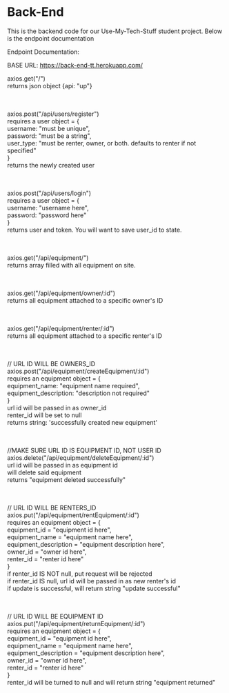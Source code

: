 # Back-End

This is the backend code for our Use-My-Tech-Stuff student project.  Below is the endpoint documentation



Endpoint Documentation:

BASE URL: https://back-end-tt.herokuapp.com/




axios.get("/") </br>
returns json object {api: "up"}</br>
</br>
</br>

axios.post("/api/users/register") </br>
requires a user object = { </br>
    username: "must be unique", </br>
    password: "must be a string", </br>
    user_type: "must be renter, owner, or both. defaults to renter if not specified" </br>
}</br>
returns the newly created user</br>
</br>
</br>

axios.post("/api/users/login")</br>
requires a user object = {</br>
    username: "username here",</br>
    password: "password here"</br>
}</br>
returns user and token.  You will want to save user_id to state.</br>
</br>
</br>

axios.get("/api/equipment/")</br>
returns array filled with all equipment on site.</br>
</br>
</br>

axios.get("/api/equipment/owner/:id")</br>
returns all equipment attached to a specific owner's ID</br>
</br>
</br>

axios.get("/api/equipment/renter/:id")</br>
returns all equipment attached to a specific renter's ID</br>
</br>
</br>

// URL ID WILL BE OWNERS_ID</br>
axios.post("/api/equipment/createEquipment/:id")</br>
requires an equipment object = {</br>
    equipment_name: "equipment name required",</br>
    equipment_description: "description not required"</br>
}</br>
url id will be passed in as owner_id</br>
renter_id will be set to null</br>
returns string: 'successfully created new equipment'</br>
</br>
</br>

//MAKE SURE URL ID IS EQUIPMENT ID, NOT USER ID</br>
axios.delete("/api/equipment/deleteEquipment/:id")</br>
url id will be passed in as equipment id</br>
will delete said equipment</br>
returns "equipment deleted successfully"</br>
</br>
</br>


// URL ID WILL BE RENTERS_ID</br>
axios.put("/api/equipment/rentEquipment/:id")</br>
    requires an equipment object = {</br>
        equipment_id = "equipment id here",</br>
        equipment_name = "equipment name here",</br>
        equipment_description = "equipment description here",</br>
        owner_id = "owner id here",</br>
        renter_id = "renter id here"</br>
    }</br>
if renter_id IS NOT null, put request will be rejected</br>
if renter_id IS null,  url id will be passed in as new renter's id</br>
if update is successful, will return string "update successful"</br>
</br>
</br>

// URL ID WILL BE EQUIPMENT ID</br>
axios.put("/api/equipment/returnEquipment/:id")</br>
    requires an equipment object = {</br>
        equipment_id = "equipment id here",</br>
        equipment_name = "equipment name here",</br>
        equipment_description = "equipment description here",</br>
        owner_id = "owner id here",</br>
        renter_id = "renter id here"</br>
    }</br>
renter_id will be turned to null and will return string "equipment returned"</br>
